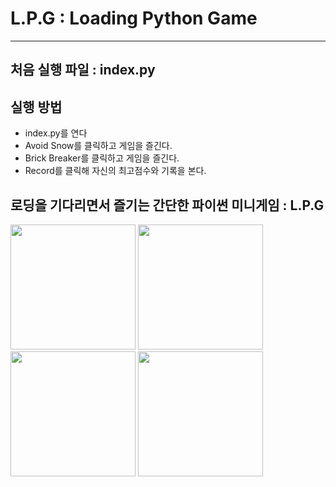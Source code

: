 # L.P.G : Loading Python Game
***
## 처음 실행 파일 :  index.py
## 실행 방법
* index.py를 연다
* Avoid Snow를 클릭하고 게임을 즐긴다.
* Brick Breaker를 클릭하고 게임을 즐긴다.
* Record를 클릭해 자신의 최고점수와 기록을 본다.

## 로딩을 기다리면서 즐기는 간단한 파이썬 미니게임 : L.P.G

<img src="https://user-images.githubusercontent.com/74415859/144222297-b23c446c-d090-49f0-9978-88a1207c07cf.png" style="width: 200px;">
<img src="https://user-images.githubusercontent.com/74415859/144222301-ee743486-dd99-4e5b-97fc-c7fab624fc2c.png" style="width: 200px;">
<img src="https://user-images.githubusercontent.com/74415859/144222302-f9310342-17b5-4648-be30-769d94ac35ff.png" style="width: 200px;">
<img src="https://user-images.githubusercontent.com/74415859/144223449-b527c452-9e97-4e36-a521-688189268fa5.png" style="width: 200px;">
